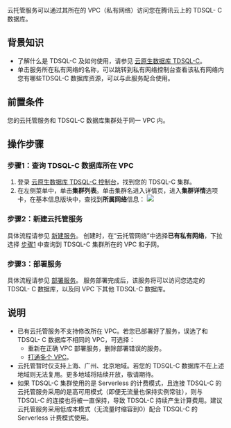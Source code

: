 云托管服务可以通过其所在的 VPC（私有网络）访问您在腾讯云上的 TDSQL- C 数据库。

## 背景知识
- 了解什么是 TDSQL-C 及如何使用，请参见 [云原生数据库 TDSQL-C](https://cloud.tencent.com/document/product/1003)。
- 单击服务所在私有网络的名称，可以跳转到私有网络控制台查看该私有网络内您有哪些TDSQL-C 数据库资源，可以与此服务配合使用。

## 前置条件
您的云托管服务和 TDSQL-C 数据库集群处于同一 VPC 内。

## 操作步骤

### 步骤1：查询 TDSQL-C 数据库所在 VPC[](id:step1)

1. 登录 [云原生数据库 TDSQL-C 控制台](https://console.cloud.tencent.com/cynosdb)，找到您的 TDSQL-C 集群。
2. 在左侧菜单中，单击**集群列表**。单击集群名进入详情页，进入**集群详情**选项卡，在基本信息版块中，查找到**所属网络**信息：
![](https://main.qcloudimg.com/raw/0354d81a152424863c51b74b4a4e61f9.png)

### 步骤2：新建云托管服务

具体流程请参见 [新建服务](https://cloud.tencent.com/document/product/1243/46126)。
创建时，在“云托管网络”中选择**已有私有网络**，下拉选择 [步骤1](#step1) 中查询到 TDSQL-C 集群所在的 VPC 和子网。

### 步骤3：部署服务
具体流程请参见 [部署服务](https://cloud.tencent.com/document/product/1243/46127)。
服务部署完成后，该服务将可以访问您选定的 TDSQL- C 数据库，以及同 VPC 下其他 TDSQL-C 数据库。

## 说明

- 已有云托管服务不支持修改所在 VPC。若您已部署好了服务，误选了和 TDSQL- C 数据库不相同的 VPC，可选择：
   - 重新在正确 VPC 部署服务，删除部署错误的服务。
   - [打通多个 VPC](https://cloud.tencent.com/document/product/215/36698)。
- 云托管暂时仅支持上海、广州、北京地域。若您的 TDSQL-C 数据库不在上述地域则无法复用。更多地域将陆续开放，敬请期待。
- 如果 TDSQL-C 集群使用的是 Serverless 的计费模式，且连接 TDSQL-C 的云托管服务采用的是高可用模式（即便无流量也保持实例常驻），则与 TDSQL-C 的连接也将被一直保持，导致 TDSQL-C 持续产生计算费用。建议云托管服务采用低成本模式（无流量时缩容到0）配合 TDSQL-C 的 Serverless 计费模式使用。



